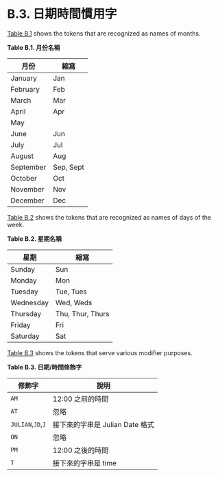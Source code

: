 # B.3. 日期時間慣用字

[Table B.1](https://www.postgresql.org/docs/current/datetime-keywords.html#DATETIME-MONTH-TABLE) shows the tokens that are recognized as names of months.

**Table B.1. 月份名稱**

| 月份        | 縮寫        |
| --------- | --------- |
| January   | Jan       |
| February  | Feb       |
| March     | Mar       |
| April     | Apr       |
| May       |           |
| June      | Jun       |
| July      | Jul       |
| August    | Aug       |
| September | Sep, Sept |
| October   | Oct       |
| November  | Nov       |
| December  | Dec       |

[Table B.2](https://www.postgresql.org/docs/current/datetime-keywords.html#DATETIME-DOW-TABLE) shows the tokens that are recognized as names of days of the week.

**Table B.2. 星期名稱**

| 星期        | 縮寫               |
| --------- | ---------------- |
| Sunday    | Sun              |
| Monday    | Mon              |
| Tuesday   | Tue, Tues        |
| Wednesday | Wed, Weds        |
| Thursday  | Thu, Thur, Thurs |
| Friday    | Fri              |
| Saturday  | Sat              |

[Table B.3](https://www.postgresql.org/docs/current/datetime-keywords.html#DATETIME-MOD-TABLE) shows the tokens that serve various modifier purposes.

**Table B.3. 日期/時間修飾字**

| 修飾字               | 說明                     |
| ----------------- | ---------------------- |
| `AM`              | 12:00 之前的時間            |
| `AT`              | 忽略                     |
| `JULIAN`,`JD`,`J` | 接下來的字串是 Julian Date 格式 |
| `ON`              | 忽略                     |
| `PM`              | 12:00 之後的時間            |
| `T`               | 接下來的字串是 time           |
